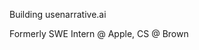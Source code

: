 Building usenarrative.ai

Formerly SWE Intern @ Apple, CS @ Brown

<!---
erikv05/erikv05 is a ✨ special ✨ repository because its `README.md` (this file) appears on your GitHub profile.
You can click the Preview link to take a look at your changes.
--->
